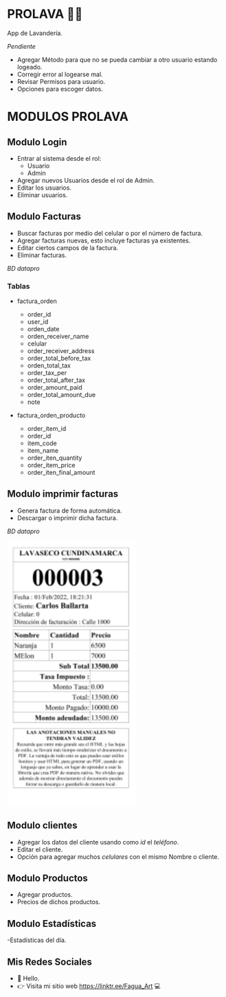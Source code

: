 # PROLAVA 🛁👔
App de Lavandería. 



_Pendiente_

- Agregar Método para que no se pueda cambiar a otro usuario estando logeado.
- Corregir error al logearse mal.
- Revisar Permisos para usuario.
- Opciones para escoger datos. 


# MODULOS PROLAVA


## Modulo Login

- Entrar al sistema desde el rol:
	- Usuario
	- Admin
- Agregar nuevos Usuarios desde el rol de Admin.
- Editar los usuarios.
- Eliminar usuarios.


## Modulo Facturas 

- Buscar facturas por medio del celular o por el número de factura.
- Agregar facturas nuevas, esto incluye facturas ya existentes.
- Editar ciertos campos de la factura.
- Eliminar facturas.

_BD datapro_

### Tablas
- factura_orden
    - order_id
    - user_id
    - orden_date
    - orden_receiver_name
    - celular
    - order_receiver_address
    - order_total_before_tax
    - orden_total_tax
    - order_tax_per
    - order_total_after_tax
    - order_amount_paid
    - order_total_amount_due
    - note

- factura_orden_producto
    - order_item_id
    - order_id
    - item_code
    - item_name
    - order_iten_quantity
    - order_item_price
    - order_iten_final_amount


## Modulo imprimir facturas

- Genera factura de forma automática.
- Descargar o imprimir dicha factura.

_BD datapro_

<img src="https://github.com/David-Fagua/PROLAVA/blob/main/assets/Img/factura.png" width="300">

## Modulo clientes

- Agregar los datos del cliente usando como _id_ el _teléfono_.
- Editar el cliente.
- Opción para agregar muchos _celulares_ con el mismo Nombre o cliente.


## Modulo Productos

- Agregar productos.
- Precios de dichos productos.

## Modulo Estadísticas

-Estadísticas del día.

## Mis Redes Sociales

- 🔔 Hello.
- 👉 Visita mi sitio web https://linktr.ee/Fagua_Art 💻
